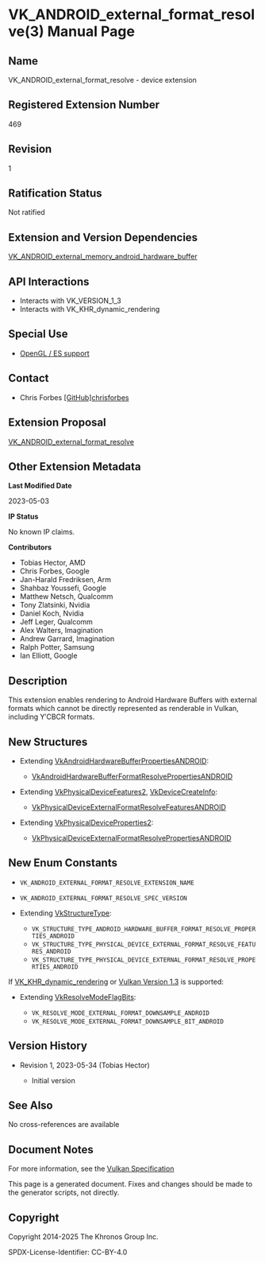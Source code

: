 # VK\_ANDROID\_external\_format\_resolve(3) Manual Page

## Name

VK\_ANDROID\_external\_format\_resolve - device extension



## [](#_registered_extension_number)Registered Extension Number

469

## [](#_revision)Revision

1

## [](#_ratification_status)Ratification Status

Not ratified

## [](#_extension_and_version_dependencies)Extension and Version Dependencies

[VK\_ANDROID\_external\_memory\_android\_hardware\_buffer](https://registry.khronos.org/vulkan/specs/latest/man/html/VK_ANDROID_external_memory_android_hardware_buffer.html)

## [](#_api_interactions)API Interactions

- Interacts with VK\_VERSION\_1\_3
- Interacts with VK\_KHR\_dynamic\_rendering

## [](#_special_use)Special Use

- [OpenGL / ES support](https://registry.khronos.org/vulkan/specs/latest/html/vkspec.html#extendingvulkan-compatibility-specialuse)

## [](#_contact)Contact

- Chris Forbes [\[GitHub\]chrisforbes](https://github.com/KhronosGroup/Vulkan-Docs/issues/new?body=%5BVK_ANDROID_external_format_resolve%5D%20%40chrisforbes%0A%2AHere%20describe%20the%20issue%20or%20question%20you%20have%20about%20the%20VK_ANDROID_external_format_resolve%20extension%2A)

## [](#_extension_proposal)Extension Proposal

[VK\_ANDROID\_external\_format\_resolve](https://github.com/KhronosGroup/Vulkan-Docs/tree/main/proposals/VK_ANDROID_external_format_resolve.adoc)

## [](#_other_extension_metadata)Other Extension Metadata

**Last Modified Date**

2023-05-03

**IP Status**

No known IP claims.

**Contributors**

- Tobias Hector, AMD
- Chris Forbes, Google
- Jan-Harald Fredriksen, Arm
- Shahbaz Youssefi, Google
- Matthew Netsch, Qualcomm
- Tony Zlatsinki, Nvidia
- Daniel Koch, Nvidia
- Jeff Leger, Qualcomm
- Alex Walters, Imagination
- Andrew Garrard, Imagination
- Ralph Potter, Samsung
- Ian Elliott, Google

## [](#_description)Description

This extension enables rendering to Android Hardware Buffers with external formats which cannot be directly represented as renderable in Vulkan, including Y′CBCR formats.

## [](#_new_structures)New Structures

- Extending [VkAndroidHardwareBufferPropertiesANDROID](https://registry.khronos.org/vulkan/specs/latest/man/html/VkAndroidHardwareBufferPropertiesANDROID.html):
  
  - [VkAndroidHardwareBufferFormatResolvePropertiesANDROID](https://registry.khronos.org/vulkan/specs/latest/man/html/VkAndroidHardwareBufferFormatResolvePropertiesANDROID.html)
- Extending [VkPhysicalDeviceFeatures2](https://registry.khronos.org/vulkan/specs/latest/man/html/VkPhysicalDeviceFeatures2.html), [VkDeviceCreateInfo](https://registry.khronos.org/vulkan/specs/latest/man/html/VkDeviceCreateInfo.html):
  
  - [VkPhysicalDeviceExternalFormatResolveFeaturesANDROID](https://registry.khronos.org/vulkan/specs/latest/man/html/VkPhysicalDeviceExternalFormatResolveFeaturesANDROID.html)
- Extending [VkPhysicalDeviceProperties2](https://registry.khronos.org/vulkan/specs/latest/man/html/VkPhysicalDeviceProperties2.html):
  
  - [VkPhysicalDeviceExternalFormatResolvePropertiesANDROID](https://registry.khronos.org/vulkan/specs/latest/man/html/VkPhysicalDeviceExternalFormatResolvePropertiesANDROID.html)

## [](#_new_enum_constants)New Enum Constants

- `VK_ANDROID_EXTERNAL_FORMAT_RESOLVE_EXTENSION_NAME`
- `VK_ANDROID_EXTERNAL_FORMAT_RESOLVE_SPEC_VERSION`
- Extending [VkStructureType](https://registry.khronos.org/vulkan/specs/latest/man/html/VkStructureType.html):
  
  - `VK_STRUCTURE_TYPE_ANDROID_HARDWARE_BUFFER_FORMAT_RESOLVE_PROPERTIES_ANDROID`
  - `VK_STRUCTURE_TYPE_PHYSICAL_DEVICE_EXTERNAL_FORMAT_RESOLVE_FEATURES_ANDROID`
  - `VK_STRUCTURE_TYPE_PHYSICAL_DEVICE_EXTERNAL_FORMAT_RESOLVE_PROPERTIES_ANDROID`

If [VK\_KHR\_dynamic\_rendering](https://registry.khronos.org/vulkan/specs/latest/man/html/VK_KHR_dynamic_rendering.html) or [Vulkan Version 1.3](#versions-1.3) is supported:

- Extending [VkResolveModeFlagBits](https://registry.khronos.org/vulkan/specs/latest/man/html/VkResolveModeFlagBits.html):
  
  - `VK_RESOLVE_MODE_EXTERNAL_FORMAT_DOWNSAMPLE_ANDROID`
  - `VK_RESOLVE_MODE_EXTERNAL_FORMAT_DOWNSAMPLE_BIT_ANDROID`

## [](#_version_history)Version History

- Revision 1, 2023-05-34 (Tobias Hector)
  
  - Initial version

## [](#_see_also)See Also

No cross-references are available

## [](#_document_notes)Document Notes

For more information, see the [Vulkan Specification](https://registry.khronos.org/vulkan/specs/latest/html/vkspec.html#VK_ANDROID_external_format_resolve)

This page is a generated document. Fixes and changes should be made to the generator scripts, not directly.

## [](#_copyright)Copyright

Copyright 2014-2025 The Khronos Group Inc.

SPDX-License-Identifier: CC-BY-4.0